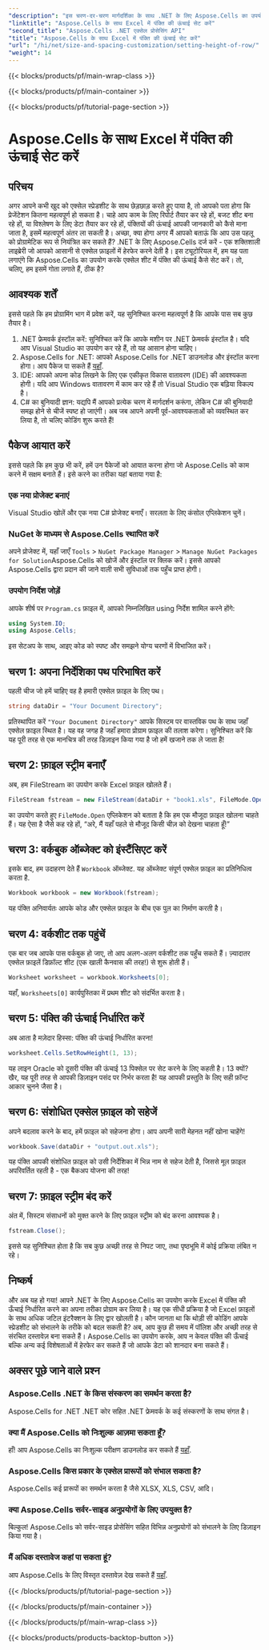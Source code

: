 ```yaml
---
"description": "इस चरण-दर-चरण मार्गदर्शिका के साथ .NET के लिए Aspose.Cells का उपयोग करके Excel में पंक्ति की ऊंचाई को आसानी से सेट करना सीखें।"
"linktitle": "Aspose.Cells के साथ Excel में पंक्ति की ऊंचाई सेट करें"
"second_title": "Aspose.Cells .NET एक्सेल प्रोसेसिंग API"
"title": "Aspose.Cells के साथ Excel में पंक्ति की ऊंचाई सेट करें"
"url": "/hi/net/size-and-spacing-customization/setting-height-of-row/"
"weight": 14
---
```


{{< blocks/products/pf/main-wrap-class >}}

{{< blocks/products/pf/main-container >}}

{{< blocks/products/pf/tutorial-page-section >}}

# Aspose.Cells के साथ Excel में पंक्ति की ऊंचाई सेट करें

## परिचय
अगर आपने कभी खुद को एक्सेल स्प्रेडशीट के साथ छेड़छाड़ करते हुए पाया है, तो आपको पता होगा कि प्रेजेंटेशन कितना महत्वपूर्ण हो सकता है। चाहे आप काम के लिए रिपोर्ट तैयार कर रहे हों, बजट शीट बना रहे हों, या विश्लेषण के लिए डेटा तैयार कर रहे हों, पंक्तियों की ऊंचाई आपकी जानकारी को कैसे माना जाता है, इसमें महत्वपूर्ण अंतर ला सकती है। अच्छा, क्या होगा अगर मैं आपको बताऊं कि आप उस पहलू को प्रोग्रामेटिक रूप से नियंत्रित कर सकते हैं? .NET के लिए Aspose.Cells दर्ज करें - एक शक्तिशाली लाइब्रेरी जो आपको आसानी से एक्सेल फ़ाइलों में हेरफेर करने देती है। इस ट्यूटोरियल में, हम यह पता लगाएंगे कि Aspose.Cells का उपयोग करके एक्सेल शीट में पंक्ति की ऊंचाई कैसे सेट करें।
तो, चलिए, हम इसमें गोता लगाते हैं, ठीक है?
## आवश्यक शर्तें
इससे पहले कि हम प्रोग्रामिंग भाग में प्रवेश करें, यह सुनिश्चित करना महत्वपूर्ण है कि आपके पास सब कुछ तैयार है। 
1. .NET फ्रेमवर्क इंस्टॉल करें: सुनिश्चित करें कि आपके मशीन पर .NET फ्रेमवर्क इंस्टॉल है। यदि आप Visual Studio का उपयोग कर रहे हैं, तो यह आसान होना चाहिए।
2. Aspose.Cells for .NET: आपको Aspose.Cells for .NET डाउनलोड और इंस्टॉल करना होगा। आप पैकेज पा सकते हैं [यहाँ](https://releases.aspose.com/cells/net/).
3. IDE: आपको अपना कोड लिखने के लिए एक एकीकृत विकास वातावरण (IDE) की आवश्यकता होगी। यदि आप Windows वातावरण में काम कर रहे हैं तो Visual Studio एक बढ़िया विकल्प है।
4. C# का बुनियादी ज्ञान: यद्यपि मैं आपको प्रत्येक चरण में मार्गदर्शन करूंगा, लेकिन C# की बुनियादी समझ होने से चीजें स्पष्ट हो जाएंगी।
अब जब आपने अपनी पूर्व-आवश्यकताओं को व्यवस्थित कर लिया है, तो चलिए कोडिंग शुरू करते हैं!
## पैकेज आयात करें
इससे पहले कि हम कुछ भी करें, हमें उन पैकेजों को आयात करना होगा जो Aspose.Cells को काम करने में सक्षम बनाते हैं। इसे करने का तरीका यहां बताया गया है:
### एक नया प्रोजेक्ट बनाएं
Visual Studio खोलें और एक नया C# प्रोजेक्ट बनाएँ। सरलता के लिए कंसोल एप्लिकेशन चुनें। 
### NuGet के माध्यम से Aspose.Cells स्थापित करें
अपने प्रोजेक्ट में, यहाँ जाएँ `Tools` > `NuGet Package Manager` > `Manage NuGet Packages for Solution`Aspose.Cells को खोजें और इंस्टॉल पर क्लिक करें। इससे आपको Aspose.Cells द्वारा प्रदान की जाने वाली सभी सुविधाओं तक पहुँच प्राप्त होगी।
### उपयोग निर्देश जोड़ें
आपके शीर्ष पर `Program.cs` फ़ाइल में, आपको निम्नलिखित using निर्देश शामिल करने होंगे:
```csharp
using System.IO;
using Aspose.Cells;
```
इस सेटअप के साथ, आइए कोड को स्पष्ट और समझने योग्य चरणों में विभाजित करें।

## चरण 1: अपना निर्देशिका पथ परिभाषित करें
पहली चीज जो हमें चाहिए वह है हमारी एक्सेल फ़ाइल के लिए पथ। 
```csharp
string dataDir = "Your Document Directory";
```
प्रतिस्थापित करें `"Your Document Directory"` आपके सिस्टम पर वास्तविक पथ के साथ जहाँ एक्सेल फ़ाइल स्थित है। यह वह जगह है जहाँ हमारा प्रोग्राम फ़ाइल की तलाश करेगा। सुनिश्चित करें कि यह पूरी तरह से एक मानचित्र की तरह डिज़ाइन किया गया है जो हमें खजाने तक ले जाता है!
## चरण 2: फ़ाइल स्ट्रीम बनाएँ
अब, हम FileStream का उपयोग करके Excel फ़ाइल खोलते हैं। 
```csharp
FileStream fstream = new FileStream(dataDir + "book1.xls", FileMode.Open);
```
का उपयोग करते हुए `FileMode.Open` एप्लिकेशन को बताता है कि हम एक मौजूदा फ़ाइल खोलना चाहते हैं। यह ऐसा है जैसे कह रहे हों, “अरे, मैं यहाँ पहले से मौजूद किसी चीज़ को देखना चाहता हूँ!”
## चरण 3: वर्कबुक ऑब्जेक्ट को इंस्टैंसिएट करें
इसके बाद, हम उदाहरण देते हैं `Workbook` ऑब्जेक्ट. यह ऑब्जेक्ट संपूर्ण एक्सेल फ़ाइल का प्रतिनिधित्व करता है. 
```csharp
Workbook workbook = new Workbook(fstream);
```
यह पंक्ति अनिवार्यतः आपके कोड और एक्सेल फ़ाइल के बीच एक पुल का निर्माण करती है। 
## चरण 4: वर्कशीट तक पहुंचें
एक बार जब आपके पास वर्कबुक हो जाए, तो आप अलग-अलग वर्कशीट तक पहुँच सकते हैं। ज़्यादातर एक्सेल फ़ाइलें डिफ़ॉल्ट शीट (एक खाली कैनवास की तरह!) से शुरू होती हैं। 
```csharp
Worksheet worksheet = workbook.Worksheets[0];
```
यहाँ, `Worksheets[0]` कार्यपुस्तिका में प्रथम शीट को संदर्भित करता है। 
## चरण 5: पंक्ति की ऊंचाई निर्धारित करें
अब आता है मज़ेदार हिस्सा: पंक्ति की ऊंचाई निर्धारित करना! 
```csharp
worksheet.Cells.SetRowHeight(1, 13);
```
यह लाइन Oracle को दूसरी पंक्ति की ऊंचाई 13 पिक्सेल पर सेट करने के लिए कहती है। 13 क्यों? खैर, यह पूरी तरह से आपकी डिज़ाइन पसंद पर निर्भर करता है! यह आपकी प्रस्तुति के लिए सही फ़ॉन्ट आकार चुनने जैसा है।
## चरण 6: संशोधित एक्सेल फ़ाइल को सहेजें
अपने बदलाव करने के बाद, हमें फ़ाइल को सहेजना होगा। आप अपनी सारी मेहनत नहीं खोना चाहेंगे!
```csharp
workbook.Save(dataDir + "output.out.xls");
```
यह पंक्ति आपकी संशोधित फ़ाइल को उसी निर्देशिका में भिन्न नाम से सहेज देती है, जिससे मूल फ़ाइल अपरिवर्तित रहती है - एक बैकअप योजना की तरह!
## चरण 7: फ़ाइल स्ट्रीम बंद करें
अंत में, सिस्टम संसाधनों को मुक्त करने के लिए फ़ाइल स्ट्रीम को बंद करना आवश्यक है। 
```csharp
fstream.Close();
```
इससे यह सुनिश्चित होता है कि सब कुछ अच्छी तरह से निपट जाए, तथा पृष्ठभूमि में कोई प्रक्रिया लंबित न रहे।
## निष्कर्ष
और अब यह हो गया! आपने .NET के लिए Aspose.Cells का उपयोग करके Excel में पंक्ति की ऊँचाई निर्धारित करने का अपना तरीका प्रोग्राम कर लिया है। यह एक सीधी प्रक्रिया है जो Excel फ़ाइलों के साथ अधिक जटिल इंटरैक्शन के लिए द्वार खोलती है।
कौन जानता था कि थोड़ी सी कोडिंग आपके स्प्रेडशीट को संभालने के तरीके को बदल सकती है? अब, आप कुछ ही समय में पॉलिश और अच्छी तरह से संरचित दस्तावेज़ बना सकते हैं। Aspose.Cells का उपयोग करके, आप न केवल पंक्ति की ऊँचाई बल्कि अन्य कई विशेषताओं में हेरफेर कर सकते हैं जो आपके डेटा को शानदार बना सकते हैं।
## अक्सर पूछे जाने वाले प्रश्न
### Aspose.Cells .NET के किस संस्करण का समर्थन करता है?
Aspose.Cells for .NET .NET कोर सहित .NET फ्रेमवर्क के कई संस्करणों के साथ संगत है।
### क्या मैं Aspose.Cells को निःशुल्क आज़मा सकता हूँ?
हाँ! आप Aspose.Cells का निःशुल्क परीक्षण डाउनलोड कर सकते हैं [यहाँ](https://releases.aspose.com/).
### Aspose.Cells किस प्रकार के एक्सेल प्रारूपों को संभाल सकता है?
Aspose.Cells कई प्रारूपों का समर्थन करता है जैसे XLSX, XLS, CSV, आदि।
### क्या Aspose.Cells सर्वर-साइड अनुप्रयोगों के लिए उपयुक्त है?
बिल्कुल! Aspose.Cells को सर्वर-साइड प्रोसेसिंग सहित विभिन्न अनुप्रयोगों को संभालने के लिए डिज़ाइन किया गया है।
### मैं अधिक दस्तावेज कहां पा सकता हूं?
आप Aspose.Cells के लिए विस्तृत दस्तावेज़ देख सकते हैं [यहाँ](https://reference.aspose.com/cells/net/).

{{< /blocks/products/pf/tutorial-page-section >}}

{{< /blocks/products/pf/main-container >}}

{{< /blocks/products/pf/main-wrap-class >}}

{{< blocks/products/products-backtop-button >}}